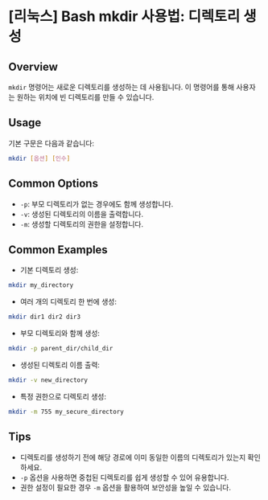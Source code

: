 # [리눅스] Bash mkdir 사용법: 디렉토리 생성

## Overview
`mkdir` 명령어는 새로운 디렉토리를 생성하는 데 사용됩니다. 이 명령어를 통해 사용자는 원하는 위치에 빈 디렉토리를 만들 수 있습니다.

## Usage
기본 구문은 다음과 같습니다:
```bash
mkdir [옵션] [인수]
```

## Common Options
- `-p`: 부모 디렉토리가 없는 경우에도 함께 생성합니다.
- `-v`: 생성된 디렉토리의 이름을 출력합니다.
- `-m`: 생성할 디렉토리의 권한을 설정합니다.

## Common Examples
- 기본 디렉토리 생성:
```bash
mkdir my_directory
```

- 여러 개의 디렉토리 한 번에 생성:
```bash
mkdir dir1 dir2 dir3
```

- 부모 디렉토리와 함께 생성:
```bash
mkdir -p parent_dir/child_dir
```

- 생성된 디렉토리 이름 출력:
```bash
mkdir -v new_directory
```

- 특정 권한으로 디렉토리 생성:
```bash
mkdir -m 755 my_secure_directory
```

## Tips
- 디렉토리를 생성하기 전에 해당 경로에 이미 동일한 이름의 디렉토리가 있는지 확인하세요.
- `-p` 옵션을 사용하면 중첩된 디렉토리를 쉽게 생성할 수 있어 유용합니다.
- 권한 설정이 필요한 경우 `-m` 옵션을 활용하여 보안성을 높일 수 있습니다.
